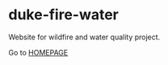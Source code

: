 # duke-fire-water
Website for wildfire and water quality project.

Go to [HOMEPAGE](https://vtsun.github.io/duke-fire-water/homepage.html)
